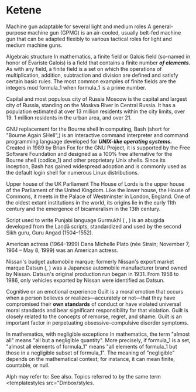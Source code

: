 # Ketene

Machine gun adaptable for several light and medium roles
A general-purpose machine gun (GPMG) is an air-cooled, usually belt-fed machine gun that can be adapted flexibly to various tactical roles for light and medium machine guns.

Algebraic structure
In mathematics, a finite field or Galois field (so-named in honor of Évariste Galois) is a field that contains a finite number ***of elements.*** As with any field, a finite field is a set on which the operations of multiplication, addition, subtraction and division are defined and satisfy certain basic rules. The most common examples of finite fields are the integers mod formula_1 when formula_1 is a prime number.

Capital and most populous city of Russia
Moscow is the capital and largest city of Russia, standing on the Moskva River in Central Russia. It has a population estimated at over 13 million residents within the city limits, over 19. 1 million residents in the urban area, and over 21.

GNU replacement for the Bourne shell
In computing, Bash (short for "Bourne Again SHell",) is an interactive command interpreter and command programming language developed for ***UNIX-like operating systems.*** Created in 1989 by Brian Fox for the GNU Project, it is supported by the Free Software Foundation and designed as a 100% free alternative for the Bourne shell (codice_1) and other proprietary Unix shells. Since its inception, Bash has gained widespread adoption and is commonly used as the default login shell for numerous Linux distributions.

Upper house of the UK Parliament
The House of Lords is the upper house of the Parliament of the United Kingdom. Like the lower house, the House of Commons, it meets in the Palace of Westminster in London, England. One of the oldest extant institutions in the world, its origins lie in the early 11th century and the emergence of bicameralism in the 13th century.

Script used to write Punjabi language
Gurmukhī ( , ) is an abugida developed from the Laṇḍā scripts, standardized and used by the second Sikh guru, Guru Angad (1504–1552).

American actress (1964–1999)
Dana Michelle Plato (née Strain; November 7, 1964 – May 8, 1999) was an American actress.

Nissan's budget automobile marque; formerly Nissan's export market marque
Datsun (, ) was a Japanese automobile manufacturer brand owned by Nissan. Datsun's original production run began in 1931. From 1958 to 1986, only vehicles exported by Nissan were identified as Datsun.

Cognitive or an emotional experience
Guilt is a moral emotion that occurs when a person believes or realizes—accurately or not—that they have compromised their **own standards** of conduct or have violated universal moral standards and bear significant responsibility for that violation. Guilt is closely related to the concepts of remorse, regret, and shame. Guilt is an important factor in perpetuating obsessive–compulsive disorder symptoms.

In mathematics, with negligible exceptions
In mathematics, the term "almost all" means "all but a negligible quantity". More precisely, if formula_1 is a set, "almost all elements of formula_1" means "all elements of formula_1 but those in a negligible subset of formula_1". The meaning of "negligible" depends on the mathematical context; for instance, it can mean finite, countable, or null.

Alph may refer to:
See also. Topics referred to by the same term
<templatestyles src="Dmbox/styles.

